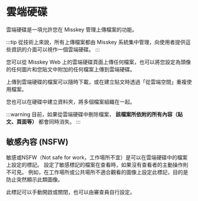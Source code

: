 # 雲端硬碟

雲端硬碟是一項允許您在 Misskey 管理上傳檔案的功能。

:::tip
從技術上來說，所有上傳檔案都由 Misskey 系統集中管理，向使用者提供這些資訊的介面可以視作一個雲端硬碟。
:::

您可以從 Misskey Web 上的雲端硬碟頁面上傳任何檔案，也可以將您設定為頭像的任何圖片和您貼文中附加的任何檔案上傳到雲端硬碟。

上傳到雲端硬碟的檔案可以隨時下載，或在建立貼文時透過「從雲端空間」重複使用檔案。

您也可以在硬碟中建立資料夾，將多個檔案組織在一起。

:::warning
目前，如果從雲端硬碟中刪除檔案， **該檔案所依附的所有內容（貼文、頁面等）** 都會同時消失。
:::

## 敏感內容 (NSFW)

敏感或NSFW（Not safe for work，工作場所不宜）是可以在雲端硬碟中的檔案上設定的標記。
設定了敏感標記的檔案在查看時，如果沒有查看者的主動操作則不可見。
例如，在工作場所或公共場所不適合觀看的圖像上設定此標記，目的是防止突然顯示此類圖像。

此標記可以手動開啟或關閉，也可以由審查員自行設定。
